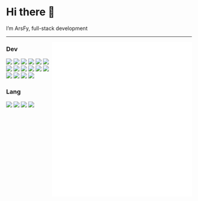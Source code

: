 # Hi there 👋

I’m ArsFy, full-stack development

-----

<img title="ArsFy's GitHub stats" src="https://github.com/ArsFy/github-stats/blob/master/generated/overview.svg" align="right" width="380px" height="210px" />

### Dev
![](https://img.shields.io/badge/Golang-BE-blue)
![](https://img.shields.io/badge/NodeJS-BE-green)
![](https://img.shields.io/badge/Java-BE-orange)
![](https://img.shields.io/badge/C-BE-blue)
![](https://img.shields.io/badge/Kotlin-BE-purple)
![](https://img.shields.io/badge/Python-BE-blue)
![](https://img.shields.io/badge/Shell-SC-yellow)
![](https://img.shields.io/badge/React-FE-blue)
![](https://img.shields.io/badge/Tailwind-FE-cyan)
![](https://img.shields.io/badge/Flutter-AP-blue)
![](https://img.shields.io/badge/Android-AP-green)
![](https://img.shields.io/badge/MySQL-DB-green)
![](https://img.shields.io/badge/PGSQL-DB-blue)
![](https://img.shields.io/badge/Redis-DB-red)
![](https://img.shields.io/badge/Mongo-DB-green)
![](https://img.shields.io/badge/Oracle-DB-red)

### Lang
![](https://img.shields.io/badge/🇬🇧-English-blue)
![](https://img.shields.io/badge/🇭🇰-Cantonese-red)
![](https://img.shields.io/badge/🇨🇳-Mandarin-red)
![](https://img.shields.io/badge/🇯🇵-Japanese-white)

<div align="right">
  <img title="ArsFy's GitHub Languages" src="https://raw.githubusercontent.com/Arsfy/github-stats/master/generated/languages.svg" width="380px" height="210px" />
</div>
